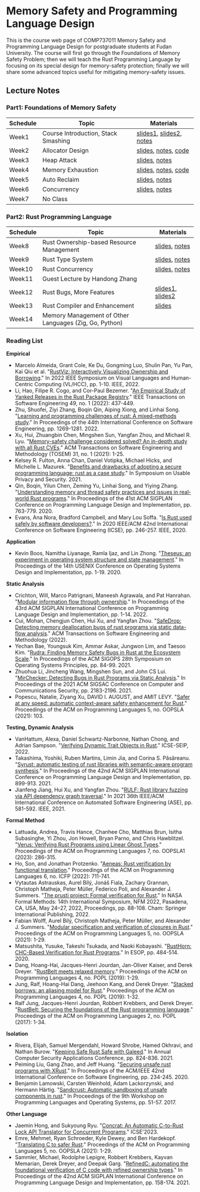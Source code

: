# Memory Safety and Programming Language Design
This is the course web page of COMP737011 Memory Safety and Programming Language Design for postgraduate students at Fudan University. The course will first go through the Foundations of Memory Safety Problem; then we will teach the Rust Programming Language by focusing on its special design for memory-safety protection; finally we will share some advanced topics useful for mitigating memory-safety issues.

## Lecture Notes
### Part1: Foundations of Memory Safety 

| Schedule | Topic | Materials  |
|---|---|---|
| Week1 | Course Introduction, Stack Smashing | [slides1](slides/L0-Course_Intro.pdf), [slides2](slides/L1-Stack_Smashing.pdf), [notes](notes/chapt1_stack_smash.md)|
| Week2 | Allocator Design | [slides](slides/L2-Allocator_Design.pdf), [notes](notes/chapt2_allocator_design.md), [code](code/chapt2-allocator-template.c) |
| Week3 | Heap Attack | [slides](slides/L2-Heap_Attack.pdf), [notes](notes/chapt3_heap_attack.md) |
| Week4 | Memory Exhaustion | [slides](slides/L4-Memory_Exhaustion.pdf), [notes](notes/chapt4_memory_exhaustion.md), [code](code/chapt4-stackoverflow_template.c) |
| Week5 | Auto Reclaim | [slides](slides/L5-Auto_Reclaim.pdf), [notes](notes/chapt5_auto_reclaim.md) |
| Week6 | Concurrency | [slides](slides/L6-Concurrency.pdf), [notes](notes/chapt6_concurrency.md) |
| Week7 | No Class |  |

### Part2: Rust Programming Language 
| Schedule | Topic | Materials  |
|---|---|---|
| Week8 | Rust Ownership-based Resource Management | [slides](slides/L7-Rust_OBRM.pdf), [notes](notes/chapt8_rust_obrm.md) |
| Week9 | Rust Type System | [slides](slides/L8-Rust_Type_System.pdf), [notes](notes/chapt8_rust_type_system.md) |
| Week10 | Rust Concurrency | [slides](slides/L9-Rust_Concurrency.pdf), [notes](notes/chapt9_rust_concurrency.md) |
| Week11 | Guest Lecture by Handong Zhang|  |
| Week12 | Rust Bugs, More Features | [slides1](slides/L10-Rust_Bugs.pdf), [slides2](slides/L11-More_Features.pdf) |
| Week13 | Rust Compiler and Enhancement | [slides](slides/L12-Rust_Compiler.pdf) |
| Week14 | Memory Management of Other Languages (Zig, Go, Python) |  |



### Reading List

**Empirical**
- Marcelo Almeida, Grant Cole, Ke Du, Gongming Luo, Shulin Pan, Yu Pan, Kai Qiu et al. "[RustViz: Interactively Visualizing Ownership and Borrowing](https://ieeexplore.ieee.org/abstract/document/9833121)." In 2022 IEEE Symposium on Visual Languages and Human-Centric Computing (VL/HCC), pp. 1-10. IEEE, 2022.
- Li, Hao, Filipe R. Cogo, and Cor-Paul Bezemer. "[An Empirical Study of Yanked Releases in the Rust Package Registry](https://ieeexplore.ieee.org/abstract/document/9714872)." IEEE Transactions on Software Engineering 49, no. 1 (2022): 437-449.
- Zhu, Shuofei, Ziyi Zhang, Boqin Qin, Aiping Xiong, and Linhai Song. "[Learning and programming challenges of rust: A mixed-methods study](https://dl.acm.org/doi/abs/10.1145/3510003.3510164)." In Proceedings of the 44th International Conference on Software Engineering, pp. 1269-1281. 2022.
- Xu, Hui, Zhuangbin Chen, Mingshen Sun, Yangfan Zhou, and Michael R. Lyu. "[Memory-safety challenge considered solved? An in-depth study with all Rust CVEs](https://dl.acm.org/doi/abs/10.1145/3466642)." ACM Transactions on Software Engineering and Methodology (TOSEM) 31, no. 1 (2021): 1-25.
- Kelsey R. Fulton, Anna Chan, Daniel Votipka, Michael Hicks, and Michelle L. Mazurek. "[Benefits and drawbacks of adopting a secure programming language: rust as a case study](https://www.usenix.org/system/files/soups2021-fulton.pdf)." In Symposium on Usable Privacy and Security. 2021.
- Qin, Boqin, Yilun Chen, Zeming Yu, Linhai Song, and Yiying Zhang. "[Understanding memory and thread safety practices and issues in real-world Rust programs](https://dl.acm.org/doi/pdf/10.1145/3385412.3386036)." In Proceedings of the 41st ACM SIGPLAN Conference on Programming Language Design and Implementation, pp. 763-779. 2020.
- Evans, Ana Nora, Bradford Campbell, and Mary Lou Soffa. "[Is Rust used safely by software developers?](https://ieeexplore.ieee.org/abstract/document/9283950)." In 2020 IEEE/ACM 42nd International Conference on Software Engineering (ICSE), pp. 246-257. IEEE, 2020.

**Application**
- Kevin Boos, Namitha Liyanage, Ramla Ijaz, and Lin Zhong. "[Theseus: an experiment in operating system structure and state management](https://www.usenix.org/conference/osdi20/presentation/boos)." In Proceedings of the 14th USENIX Conference on Operating Systems Design and Implementation, pp. 1-19. 2020.

**Static Analysis**
- Crichton, Will, Marco Patrignani, Maneesh Agrawala, and Pat Hanrahan. "[Modular information flow through ownership](https://dl.acm.org/doi/abs/10.1145/3519939.3523445)." In Proceedings of the 43rd ACM SIGPLAN International Conference on Programming Language Design and Implementation, pp. 1-14. 2022.
- Cui, Mohan, Chengjun Chen, Hui Xu, and Yangfan Zhou. "[SafeDrop: Detecting memory deallocation bugs of rust programs via static data-flow analysis](https://dl.acm.org/doi/abs/10.1145/3542948)." ACM Transactions on Software Engineering and Methodology (2022).
- Yechan Bae, Youngsuk Kim, Ammar Askar, Jungwon Lim, and Taesoo Kim. "[Rudra: Finding Memory Safety Bugs in Rust at the Ecosystem Scale](https://dl.acm.org/doi/pdf/10.1145/3477132.3483570)." In Proceedings of the ACM SIGOPS 28th Symposium on Operating Systems Principles, pp. 84-99. 2021.
- Zhuohua Li, Jincheng Wang, Mingshen Sun, and John CS Lui. "[MirChecker: Detecting Bugs in Rust Programs via Static Analysis](https://dl.acm.org/doi/pdf/10.1145/3460120.3484541)." In Proceedings of the 2021 ACM SIGSAC Conference on Computer and Communications Security, pp. 2183-2196. 2021.
- Popescu, Natalie, Ziyang Xu, DAVID I. AUGUST, and AMIT LEVY. "[Safer at any speed: automatic context-aware safety enhancement for Rust](http://www.amitlevy.com/papers/nader-oopsla21.pdf)." Proceedings of the ACM on Programming Languages 5, no. OOPSLA (2021): 103.

**Testing, Dynamic Analysis**
- VanHattum, Alexa, Daniel Schwartz-Narbonne, Nathan Chong, and Adrian Sampson. "[Verifying Dynamic Trait Objects in Rust](https://www.cs.cornell.edu/~avh/dyn-trait-icse-seip-2022-preprint.pdf)." ICSE-SEIP, 2022.
- Takashima, Yoshiki, Ruben Martins, Limin Jia, and Corina S. Păsăreanu. "[Syrust: automatic testing of rust libraries with semantic-aware program synthesis](https://dl.acm.org/doi/abs/10.1145/3453483.3454084)." In Proceedings of the 42nd ACM SIGPLAN International Conference on Programming Language Design and Implementation, pp. 899-913. 2021.
- Jianfeng Jiang, Hui Xu, and Yangfan Zhou. "[RULF: Rust library fuzzing via API dependency graph traversal](https://ieeexplore.ieee.org/abstract/document/9678813/)." In 2021 36th IEEE/ACM International Conference on Automated Software Engineering (ASE), pp. 581-592. IEEE, 2021.


**Formal Method**
- Lattuada, Andrea, Travis Hance, Chanhee Cho, Matthias Brun, Isitha Subasinghe, Yi Zhou, Jon Howell, Bryan Parno, and Chris Hawblitzel. "[Verus: Verifying Rust Programs using Linear Ghost Types](https://dl.acm.org/doi/abs/10.1145/3586037)." Proceedings of the ACM on Programming Languages 7, no. OOPSLA1 (2023): 286-315.
- Ho, Son, and Jonathan Protzenko. "[Aeneas: Rust verification by functional translation](https://dl.acm.org/doi/pdf/10.1145/3547647)." Proceedings of the ACM on Programming Languages 6, no. ICFP (2022): 711-741.
- Vytautas Astrauskas, Aurel Bílý, Jonáš Fiala, Zachary Grannan, Christoph Matheja, Peter Müller, Federico Poli, and Alexander J. Summers. "[The prusti project: Formal verification for Rust](https://dl.acm.org/doi/10.1007/978-3-031-06773-0_5)." In NASA Formal Methods: 14th International Symposium, NFM 2022, Pasadena, CA, USA, May 24–27, 2022, Proceedings, pp. 88-108. Cham: Springer International Publishing, 2022.
- Fabian Wolff, Aurel Bílý, Christoph Matheja, Peter Müller, and Alexander J. Summers. "[Modular specification and verification of closures in Rust](https://dl.acm.org/doi/abs/10.1145/3485522)." Proceedings of the ACM on Programming Languages 5, no. OOPSLA (2021): 1-29.
- Matsushita, Yusuke, Takeshi Tsukada, and Naoki Kobayashi. "[RustHorn: CHC-Based Verification for Rust Programs](https://library.oapen.org/bitstream/handle/20.500.12657/37721/2020_Book_ProgrammingLanguagesAndSystems.pdf?sequence=1#page=498)." In ESOP, pp. 484-514. 2020.
- Dang, Hoang-Hai, Jacques-Henri Jourdan, Jan-Oliver Kaiser, and Derek Dreyer. "[RustBelt meets relaxed memory](https://dl.acm.org/doi/pdf/10.1145/3371102)." Proceedings of the ACM on Programming Languages 4, no. POPL (2019): 1-29.
- Jung, Ralf, Hoang-Hai Dang, Jeehoon Kang, and Derek Dreyer. "[Stacked borrows: an aliasing model for Rust](https://dl.acm.org/doi/pdf/10.1145/3371109)." Proceedings of the ACM on Programming Languages 4, no. POPL (2019): 1-32.
- Ralf Jung, Jacques-Henri Jourdan, Robbert Krebbers, and Derek Dreyer. "[RustBelt: Securing the foundations of the Rust programming language](https://dl.acm.org/doi/pdf/10.1145/3158154)." Proceedings of the ACM on Programming Languages 2, no. POPL (2017): 1-34.

**Isolation**
- Rivera, Elijah, Samuel Mergendahl, Howard Shrobe, Hamed Okhravi, and Nathan Burow. "[Keeping Safe Rust Safe with Galeed](https://dl.acm.org/doi/fullHtml/10.1145/3485832.3485903)." In Annual Computer Security Applications Conference, pp. 824-836. 2021.
- Peiming Liu, Gang Zhao, and Jeff Huang. "[Securing unsafe rust programs with XRust](https://dl.acm.org/doi/pdf/10.1145/3377811.3380325)." In Proceedings of the ACM/IEEE 42nd International Conference on Software Engineering, pp. 234-245. 2020.
- Benjamin Lamowski, Carsten Weinhold, Adam Lackorzynski, and Hermann Härtig. "[Sandcrust: Automatic sandboxing of unsafe components in rust](https://dl.acm.org/doi/pdf/10.1145/3144555.3144562)." In Proceedings of the 9th Workshop on Programming Languages and Operating Systems, pp. 51-57. 2017.

**Other Language**
- Jaemin Hong, and Sukyoung Ryu. "[Concrat: An Automatic C-to-Rust Lock API Translator for Concurrent Programs](https://arxiv.org/abs/2301.10943)." ICSE'2023.
- Emre, Mehmet, Ryan Schroeder, Kyle Dewey, and Ben Hardekopf. "[Translating C to safer Rust](https://dl.acm.org/doi/pdf/10.1145/3485498)." Proceedings of the ACM on Programming Languages 5, no. OOPSLA (2021): 1-29.
- Sammler, Michael, Rodolphe Lepigre, Robbert Krebbers, Kayvan Memarian, Derek Dreyer, and Deepak Garg. "[RefinedC: automating the foundational verification of C code with refined ownership types](https://dl.acm.org/doi/pdf/10.1145/3453483.3454036)." In Proceedings of the 42nd ACM SIGPLAN International Conference on Programming Language Design and Implementation, pp. 158-174. 2021.
